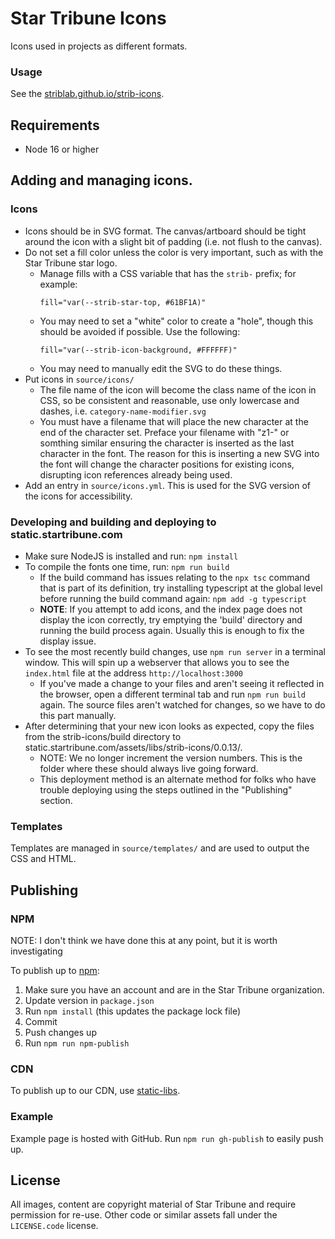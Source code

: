 # Star Tribune Icons

Icons used in projects as different formats.

### Usage

See the [striblab.github.io/strib-icons](https://striblab.github.io/strib-icons/).

## Requirements

- Node 16 or higher

## Adding and managing icons.

### Icons

* Icons should be in SVG format. The canvas/artboard should be tight around the icon with a slight bit of padding (i.e.
  not flush to the canvas).
* Do not set a fill color unless the color is very important, such as with the Star Tribune star logo.
    * Manage fills with a CSS variable that has the `strib-` prefix; for example:
      ```
      fill="var(--strib-star-top, #61BF1A)"
      ```
    * You may need to set a "white" color to create a "hole", though this should be avoided if possible. Use the
      following:
      ```
      fill="var(--strib-icon-background, #FFFFFF)"
      ```
    * You may need to manually edit the SVG to do these things.
* Put icons in `source/icons/`
    * The file name of the icon will become the class name of the icon in CSS, so be consistent and reasonable, use only
      lowercase and dashes, i.e. `category-name-modifier.svg`
    * You must have a filename that will place the new character at the end of the character set. Preface your filename
      with "z1-" or somthing similar ensuring the character is inserted as the last character in the font. The reason
      for this is inserting a new SVG into the font will change the character positions for existing icons, disrupting
      icon references already being used.
* Add an entry in `source/icons.yml`. This is used for the SVG version of the icons for accessibility.

### Developing and building and deploying to static.startribune.com

* Make sure NodeJS is installed and run: `npm install`
* To compile the fonts one time, run: `npm run build`
    * If the build command has issues relating to the `npx tsc` command that is part of its definition, try installing
      typescript at the global level before running the build command again: `npm add -g typescript`
    * **NOTE**: If you attempt to add icons, and the index page does not display the icon correctly, try emptying the 
      'build' directory and running the build process again. Usually this is enough to fix the display issue.
* To see the most recently build changes, use `npm run server` in a terminal window. This will spin up a webserver that
  allows you to see the `index.html` file at the address `http://localhost:3000`
    * If you've made a change to your files and aren't seeing it reflected in the browser, open a different terminal tab
      and run `npm run build` again. The source files aren't watched for changes, so we have to do this part manually.
* After determining that your new icon looks as expected, copy the files from the strib-icons/build directory to
  static.startribune.com/assets/libs/strib-icons/0.0.13/.
    * NOTE: We no longer increment the version numbers. This is the folder where these should always live going forward.
    * This deployment method is an alternate method for folks who have trouble deploying using the steps outlined in
      the "Publishing" section.

### Templates

Templates are managed in `source/templates/` and are used to output the CSS and HTML.

## Publishing

### NPM

NOTE: I don't think we have done this at any point, but it is worth investigating

To publish up to [npm](https://npm.org):

1. Make sure you have an account and are in the Star Tribune organization.
2. Update version in `package.json`
3. Run `npm install` (this updates the package lock file)
4. Commit
5. Push changes up
6. Run `npm run npm-publish`

### CDN

To publish up to our CDN, use [static-libs](https://github.com/striblab/static-libs).

### Example

Example page is hosted with GitHub. Run `npm run gh-publish` to easily push up.

## License

All images, content are copyright material of Star Tribune and require permission for re-use. Other code or similar
assets fall under the `LICENSE.code` license.

